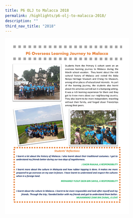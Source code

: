 ```yaml
---
title: P6 OLJ to Malacca 2018
permalink: /highlights/p6-olj-to-malacca-2018/
description: ""
third_nav_title: "2018"
---
```

<img src="/images/P6%20OLJ%202018.jpg" style="width:80%"/>